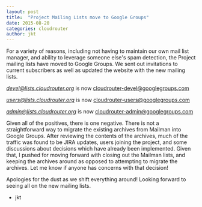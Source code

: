 ```yaml
---
layout: post
title:  "Project Mailing Lists move to Google Groups"
date: 2015-08-20
categories: cloudrouter
author: jkt 
---
```


For a variety of reasons, including not having to maintain our own mail list manager, and ability to leverage someone else's spam detection, the Project mailing lists have moved to Google Groups.  We sent out invitations to current subscribers as well as updated the website with the new mailing lists.

*devel@lists.cloudrouter.org* is now [cloudrouter-devel@googlegroups.com](https://groups.google.com/forum/#!forum/cloudrouter-devel)

*users@lists.cloudrouter.org* is now [cloudrouter-users@googlegroups.com](https://groups.google.com/forum/#!forum/cloudrouter-users)

*admin@lists.cloudrouter.org* is now [cloudrouter-admin@googlegroups.com](https://groups.google.com/forum/#!forum/cloudrouter-admin)

Given all of the positives, there is one negative.  There is not a straightforward way to migrate the existing archives from Mailman into Google Groups.  After reviewing the contents of the archives, much of the traffic was found to be JIRA updates, users joining the project, and some discussions about decisions which have already been implemented.  Given that, I pushed for moving forward with closing out the Mailman lists, and keeping the archives around as opposed to attempting to migrate the archives.  Let me know if anyone has concerns with that decision!

Apologies for the dust as we shift everything around!  Looking forward to seeing all on the new mailing lists.

- jkt
